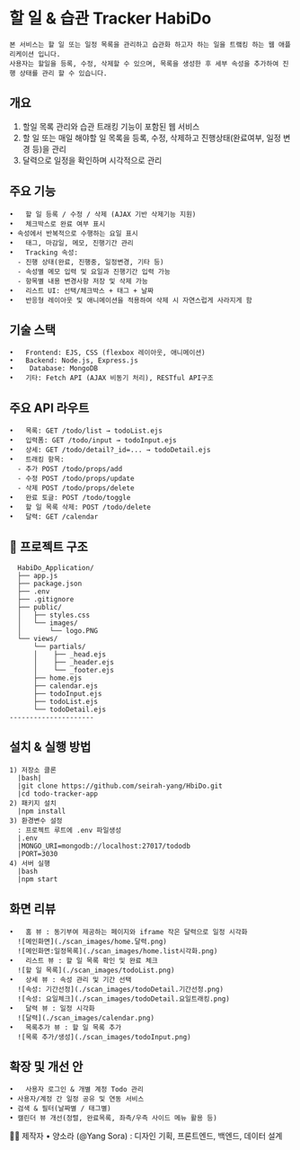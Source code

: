 # 할 일 & 습관 Tracker HabiDo 
    본 서비스는 할 일 또는 일정 목록을 관리하고 습관화 하고자 하는 일을 트랰킹 하는 웹 애플리케이션 입니다. 
    사용자는 할일을 등록, 수정, 삭제할 수 있으며, 목록을 생성한 후 세부 속성을 추가하여 진행 상태를 관리 할 수 있습니다. 
 
## 개요 
  1. 할일 목록 관리와 습관 트래킹 기능이 포함된 웹 서비스
  2. 할 일 또는 매일 해야할 일 목록을 등록, 수정, 삭제하고 진행상태(완료여부, 일정 변경 등)을 관리
  3. 달력으로 일정을 확인하며 시각적으로 관리


## 주요 기능
    •	할 일 등록 / 수정 / 삭제 (AJAX 기반 삭제기능 지원)
    •	체크박스로 완료 여부 표시
    • 속성에서 반복적으로 수행하는 요일 표시
    •	태그, 마감일, 메모, 진행기간 관리
    •	Tracking 속성:
      - 진행 상태(완료, 진행중, 일정변경, 기타 등)
      - 속성별 메모 입력 및 요일과 진행기간 입력 가능
      - 항목별 내용 변경사항 저장 및 삭제 가능 
    •	리스트 UI: 선택/체크박스 + 태그 + 날짜 
    •	반응형 레이아웃 및 애니메이션을 적용하여 삭제 시 자연스럽게 사라지게 함


## 기술 스택
	•	Frontend: EJS, CSS (flexbox 레이아웃, 애니메이션)
	•	Backend: Node.js, Express.js
	•	 Database: MongoDB 
	•	기타: Fetch API (AJAX 비동기 처리), RESTful API구조 

  ## 주요 API 라우트 
    •	목록: GET /todo/list → todoList.ejs
    •	입력폼: GET /todo/input → todoInput.ejs
    •	상세: GET /todo/detail?_id=... → todoDetail.ejs
    •	트래킹 항목:
      - 추가 POST /todo/props/add
      - 수정 POST /todo/props/update
      - 삭제 POST /todo/props/delete
    •	완료 토글: POST /todo/toggle
    •	할 일 목록 삭제: POST /todo/delete
    •	달력: GET /calendar

## 📂 프로젝트 구조
      HabiDo_Application/
      ├── app.js
      ├── package.json
      ├── .env
      ├── .gitignore
      ├── public/
      │   ├── styles.css
      │   └── images/
      │       └── logo.PNG
      └── views/
          └── partials/
          │    ├── _head.ejs
          │    ├── _header.ejs
          │    └── _footer.ejs
          ├── home.ejs
          ├── calendar.ejs
          ├── todoInput.ejs
          ├── todoList.ejs
          └── todoDetail.ejs
    ---------------------

## 설치 & 실행 방법
    1) 저장소 클론
      |bash|
      |git clone https://github.com/seirah-yang/HbiDo.git
      |cd todo-tracker-app
    2) 패키지 설치 
      |npm install
    3) 환경변수 설정
      : 프로젝트 루트에 .env 파일생성 
      |.env
      |MONGO_URI=mongodb://localhost:27017/tododb
      |PORT=3030
    4) 서버 실행 
      |bash 
      |npm start


## 화면 리뷰
    •	홈 뷰 : 동기부여 제공하는 페이지와 iframe 작은 달력으로 일정 시각화
      ![메인화면](./scan_images/home.달력.png)
      ![메인화면:일정목록](./scan_images/home.list시각화.png)
    •	리스트 뷰 : 할 일 목록 확인 및 완료 체크
      ![할 일 목록](./scan_images/todoList.png)
    •	상세 뷰 : 속성 관리 및 기간 선택
      ![속성: 기간선정](./scan_images/todoDetail.기간선정.png)
      ![속성: 요일체크](./scan_images/todoDetail.요일트래킹.png)
    •	달력 뷰 : 일정 시각화
      ![달력](./scan_images/calendar.png)
    •	목록추가 뷰 : 할 일 목록 추가
      ![목록 추가/생성](./scan_images/todoInput.png)

## 확장 및 개선 안 
    •	사용자 로그인 & 개별 계정 Todo 관리
    • 사용자/계정 간 일정 공유 및 연동 서비스 
    • 검색 & 필터(날짜별 / 태그별)
    • 캘린더 뷰 개선(정렬, 완료목록, 좌측/우측 사이드 메뉴 활용 등)

  👩‍💻 제작자
	•	양소라 (@Yang Sora)
		: 디자인 기획, 프론트엔드, 백엔드, 데이터 설계
